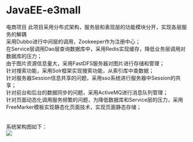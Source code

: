 # JavaEE-e3mall
电商项目
此项目采用分布式架构，服务层和表现层的功能模块分开，实现各层服务的解耦<br/>
采用Dubbo进行中间层的调用，Zookeeper作为注册中心；<br/>
在Service层调用Dao层查询数据库中，采用Redis实现缓存，降低业务层调用对数据库的压力；<br/>
由于图片资源信息量大，采用FastDFS服务器对图片进行存储和管理；<br/>
针对搜索功能，采用Solr框架实现搜索功能，从索引库中查数据；<br/>
针对服务器Session信息共享的问题，采用sso系统进行服务器中Session的共享；<br>
针对前台和后台的数据同步的问题，采用ActiveMQ进行消息队列管理；<br/>
针对页面动态化调用服务频繁的问题，为降低数据库和Service层的压力，采用FreeMarker模板实现静态化页面技术，实现页面静态存储；<br/>
<br>
<br>
系统架构图如下：<br>
<img src=http://chuantu.biz/t6/255/1521028314x1822611383.jpg />
